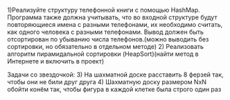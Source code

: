 1)Реализуйте структуру телефонной книги с помощью HashMap. Программа также должна учитывать, что во входной структуре будут повторяющиеся имена с разными телефонами, их необходимо считать, как одного человека с разными телефонами. Вывод должен быть отсортирован по убыванию числа телефонов.(можно выводить без сортировки, но обязательно в отдельном методе)
2) Реализовать алгоритм пирамидальной сортировки (HeapSort)(найти метод в Интернете и включить в проект)

Задачи со звездочкой:
3) На шахматной доске расставить 8 ферзей так, чтобы они не били друг друга
4) Шахматную доску размером NxN обойти конём так, чтобы фигура в каждой клетке была строго один раз